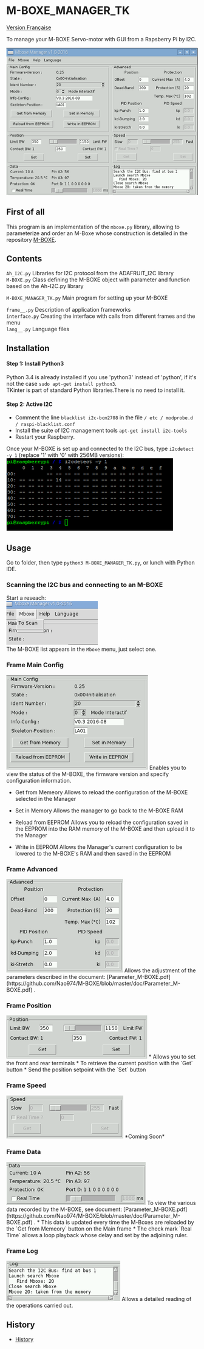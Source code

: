 # M-BOXE_MANAGER_TK
[Version Française](https://github.com/Nao974/M-BOXE_MANAGER_TK/blob/master/README_FR.md)  

To manage your M-BOXE Servo-motor with GUI from a Rapsberry Pi by I2C.  

<img src="https://github.com/Nao974/M-BOXE_MANAGER_TK/blob/master/screenshoot/Manager_TK.png" title="Screenshoot Menu" alt="ScrenShoot Menu">

## First of all

This program is an implementation of the `mboxe.py` library, allowing to parameterize and order an M-Boxe whose construction is detailed in the repository [M-BOXE](https://github.com/Nao974/M-BOXE/blob/master/README.md).  

## Contents

`Ah_I2C.py` Libraries for I2C protocol from the ADAFRUIT_I2C library  
`M-BOXE.py` Class defining the M-BOXE object with parameter and function based on the Ah-I2C.py library  


`M-BOXE_MANAGER_TK.py` Main program for setting up your M-BOXE  


`frame__.py` Description of application frameworks  
`interface.py` Creating the interface with calls from different frames and the menu    
`lang__.py` Language files  


## Installation

#### Step 1: Install Python3

Python 3.4 is already installed if you use 'python3' instead of 'python', if it's not the case `sudo apt-get install python3`.  
TKinter is part of standard Python libraries.There is no need to install it.  


#### Step 2: Active I2C

* Comment the line `blacklist i2c-bcm2708` in the file `/ etc / modprobe.d / raspi-blacklist.conf`
* Install the suite of I2C management tools `apt-get install i2c-tools`
* Restart your Raspberry.

Once your M-BOXE is set up and connected to the I2C bus, type `i2cdetect -y 1` (replace '1' with '0' with 256MB versions):  
<img src="https://github.com/Nao974/M-BOXE_MANAGER_CL/blob/master/screenshoot/i2cdetect.png" title="screenshoot_i2cdetect" alt="screenshoot_i2cdetect">  


## Usage

Go to folder, then type `python3 M-BOXE_MANAGER_TK.py`, or lunch with Python IDE.  
  

### Scanning the I2C bus and connecting to an M-BOXE

Start a reseach:  
<img src="https://github.com/Nao974/M-BOXE_MANAGER_TK/blob/master/screenshoot/Manager_TK_Scan.png" title="Mboxe/To Scan" alt="Mboxe/To Scan">  
The M-BOXE list appears in the `Mboxe` menu, just select one.


### Frame Main Config

<img src="https://github.com/Nao974/M-BOXE_MANAGER_TK/blob/master/screenshoot/Manager_TK_Frame_Main.png" title="Frame Main" alt="Frame Main">  
Enables you to view the status of the M-BOXE, the firmware version and specify configuration information.

* Get from Memeory
Allows to reload the configuration of the M-BOXE selected in the Manager

* Set in Memory
Allows the manager to go back to the M-BOXE RAM
 
* Reload from EEPROM
Allows you to reload the configuration saved in the EEPROM into the RAM memory of the M-BOXE and then upload it to the Manager
 
* Write in EEPROM
Allows the Manager's current configuration to be lowered to the M-BOXE's RAM and then saved in the EEPROM


### Frame Advanced  

<img src="https://github.com/Nao974/M-BOXE_MANAGER_TK/blob/master/screenshoot/Manager_TK_Frame_Advanced.png" title="Frame Advanced" alt="Frame Advanced">  
Allows the adjustment of the parameters described in the document: [Parameter_M-BOXE.pdf](https://github.com/Nao974/M-BOXE/blob/master/doc/Parameter_M-BOXE.pdf) .  


### Frame Position

<img src="https://github.com/Nao974/M-BOXE_MANAGER_TK/blob/master/screenshoot/Manager_TK_Frame_Position.png" title="Frame Position" alt="Frame Position">  
* Allows you to set the front and rear terminals
* To retrieve the current position with the `Get` button
* Send the position setpoint with the `Set` button


### Frame Speed

<img src="https://github.com/Nao974/M-BOXE_MANAGER_TK/blob/master/screenshoot/Manager_TK_Frame_Speed.png" title="Frame Speed" alt="Frame Speed">  
*Coming Soon*


### Frame Data

<img src="https://github.com/Nao974/M-BOXE_MANAGER_TK/blob/master/screenshoot/Manager_TK_Frame_Data.png" title="Frame Data" alt="Frame Data">  
To view the various data recorded by the M-BOXE, see document: [Parameter_M-BOXE.pdf](https://github.com/Nao974/M-BOXE/blob/master/doc/Parameter_M-BOXE.pdf) .  
* This data is updated every time the M-Boxes are reloaded by the `Get from Memeory` button on the Main frame
* The check mark `Real Time` allows a loop playback whose delay and set by the adjoining ruler.


### Frame Log

<img src="https://github.com/Nao974/M-BOXE_MANAGER_TK/blob/master/screenshoot/Manager_TK_Log.png" title="Frame Log" alt="Frame Log">  
Allows a detailed reading of the operations carried out.


## History

- [History](https://github.com/Nao974/M-BOXE_MANAGER_TK/blob/master/history.md)


